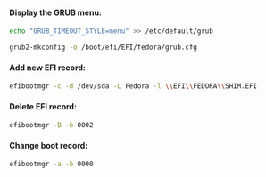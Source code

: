 #### Display the GRUB menu:
```bash
echo "GRUB_TIMEOUT_STYLE=menu" >> /etc/default/grub
```
```bash
grub2-mkconfig -o /boot/efi/EFI/fedora/grub.cfg
```

#### Add new EFI record:
```bash
efibootmgr -c -d /dev/sda -L Fedora -l \\EFI\\FEDORA\\SHIM.EFI
```

#### Delete EFI record:
```bash
efibootmgr -B -b 0002
```

#### Change boot record:
```bash
efibootmgr -a -b 0000
```
